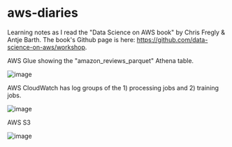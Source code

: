 # aws-diaries

Learning notes as I read the "Data Science on AWS book" by Chris Fregly & Antje Barth. The book's Github page is here: https://github.com/data-science-on-aws/workshop. 

AWS Glue showing the "amazon_reviews_parquet" Athena table.

![image](https://user-images.githubusercontent.com/51873343/140603401-8bf9d052-8b26-4dad-8182-c6c6c26154c8.png)

AWS CloudWatch has log groups of the 1) processing jobs and 2) training jobs.

![image](https://user-images.githubusercontent.com/51873343/140602924-b34e0648-0033-4d82-a2ba-115bb06fabde.png)

AWS S3

![image](https://user-images.githubusercontent.com/51873343/140603220-83304527-ce43-4e0b-9632-999423600845.png)
